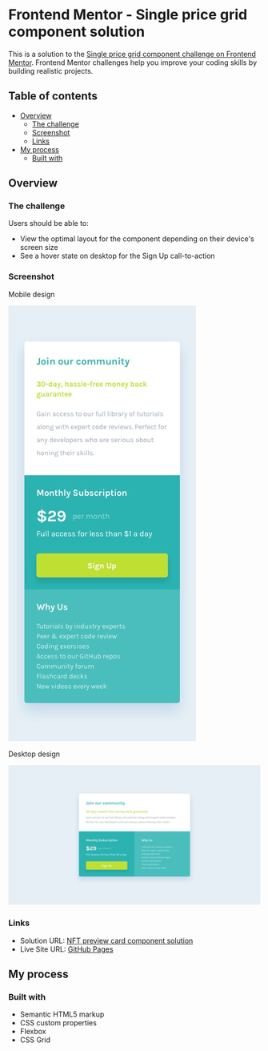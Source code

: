 # Frontend Mentor - Single price grid component solution

This is a solution to the [Single price grid component challenge on Frontend Mentor](https://www.frontendmentor.io/challenges/single-price-grid-component-5ce41129d0ff452fec5abbbc). Frontend Mentor challenges help you improve your coding skills by building realistic projects. 

## Table of contents

- [Overview](#overview)
  - [The challenge](#the-challenge)
  - [Screenshot](#screenshot)
  - [Links](#links)
- [My process](#my-process)
  - [Built with](#built-with)

## Overview

### The challenge

Users should be able to:

- View the optimal layout for the component depending on their device's screen size
- See a hover state on desktop for the Sign Up call-to-action

### Screenshot

Mobile design

![](assets/design/mobile-design.jpg)

Desktop design

![](assets/design/desktop-design.jpg)

### Links

- Solution URL: [NFT preview card component solution](https://www.frontendmentor.io/solutions/single-price-grid-component-solution-gMb7CNgcKI)
- Live Site URL: [GitHub Pages](https://jimaloko.github.io/Single-price-grid-component-solution/)

## My process

### Built with

- Semantic HTML5 markup
- CSS custom properties
- Flexbox
- CSS Grid
